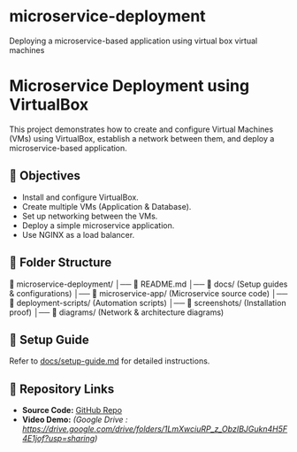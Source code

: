 # microservice-deployment
 Deploying a microservice-based application using virtual box virtual machines


# Microservice Deployment using VirtualBox
This project demonstrates how to create and configure Virtual Machines (VMs) using VirtualBox, establish a network between them, and deploy a microservice-based application.

## 🚀 Objectives
- Install and configure VirtualBox.
- Create multiple VMs (Application & Database).
- Set up networking between the VMs.
- Deploy a simple microservice application.
- Use NGINX as a load balancer.

## 📂 Folder Structure
📂 microservice-deployment/ 
│── 📜 README.md 
│── 📂 docs/ 
       (Setup guides & configurations) 
│── 📂 microservice-app/ 
       (Microservice source code) 
│── 📂 deployment-scripts/ 
       (Automation scripts) 
│── 📂 screenshots/ 
       (Installation proof) 
│── 📂 diagrams/ 
       (Network & architecture diagrams)

## 📌 Setup Guide
Refer to [docs/setup-guide.md](docs/setup-guide.md) for detailed instructions.

## 🔗 Repository Links
- **Source Code:** [GitHub Repo](https://github.com/RubyMythiliM/microservice-deployment)
- **Video Demo:** _(Google Drive : https://drive.google.com/drive/folders/1LmXwciuRP_z_ObzIBJGukn4H5F4E1jof?usp=sharing)_

